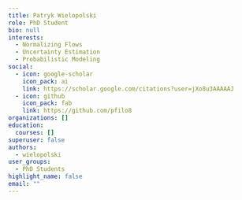 ```yaml
---
title: Patryk Wielopolski
role: PhD Student
bio: null
interests:
  - Normalizing Flows
  - Uncertainty Estimation
  - Probabilistic Modeling
social:
  - icon: google-scholar
    icon_pack: ai
    link: https://scholar.google.com/citations?user=jXo8u3AAAAAJ
  - icon: github
    icon_pack: fab
    link: https://github.com/pfilo8
organizations: []
education:
  courses: []
superuser: false
authors:
  - wielopolski
user_groups:
  - PhD Students
highlight_name: false
email: ""
---
```

